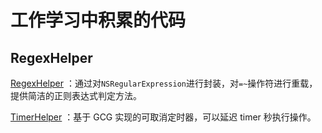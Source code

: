 # 工作学习中积累的代码

## RegexHelper

[RegexHelper](RegexHelper/RegexHelper.MD) ：通过对`NSRegularExpression`进行封装，对`=~`操作符进行重载，提供简洁的正则表达式判定方法。

[TimerHelper](TimerHelper/TimerHelper.md) ：基于 GCG 实现的可取消定时器，可以延迟 timer 秒执行操作。